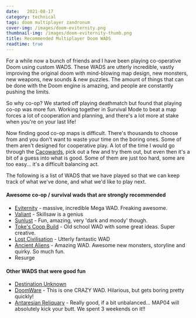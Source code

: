 ```yaml
---
date:   2021-08-17
category: technical
tags: doom multiplayer zandronum
cover-img: /images/doom-eviternity.png
thumbnail-img: /images/doom-eviternity-thumb.png
title: Recommended Multiplayer Doom WADS
readtime: true
---
```


For a while now a bunch of friends and I have been playing co-operative Doom using custom WADS. These WADS are utterly incredible, vastly improving the original doom with mind-blowing map design, new monsters, new weapons, new sounds & new puzzles. The amount of things that can be done with the Doom engine is amazing, and people are constantly pushing the limits. 

So why co-op? We started off playing deathmatch but found that playing co-op was more fun. Working together in Survival Mode to beat a map forces a lot of cooperation and planning, and there's a lot more at stake when you're on your last life!

Now finding good co-op maps is difficult. There's thousands to choose from and you don't want to waste your time on the boring ones. Some of them aren't designed for cooperative play. A lot of the time I would go through the [Cacowards](https://www.doomworld.com/cacowards/), pick out a few and try them out, but even then it's a bit of a guess into what is good. Some of them are just too hard, some are too easy... it's a difficult balancing act.

The following is a list of WADS that we have played so that we can keep track of what we've done, and what we'd like to play next. 

#### Awesome co-op / survival wads that are strongly recommended

* [Eviternity](https://www.doomworld.com/forum/topic/103425-final-release-eviternity/) - massive, incredible Mega WAD. Freaking awesome. 
* [Valiant](https://doomwiki.org/wiki/Valiant)  - Skillsaw is a genius
* [Sunlust](https://doomwiki.org/wiki/Sunlust) - Fun, amazing, very 'dark and moody' though.
* [Toke's Coop Build](http://www.doom2.net/toke/) - Old school WAD with some great ideas. Super creative.
* [Lost Civilisation](https://www.doomworld.com/forum/topic/105215-lost-civilization-22-map-fun-and-nonlinear-megawad-now-with-download-link/) - Utterly fantastic WAD
* [Ancient Aliens](https://doomwiki.org/wiki/Ancient_Aliens) - Amazing WAD. Awesome new monsters, storyline and quirky. So much fun.
* Resurge 

#### Other WADS that were good fun 

* [Destination Unknown](https://www.doomworld.com/idgames/deathmatch/skulltag/du_se)
* [DoomWare](https://zandronum.com/forum/viewtopic.php?t=7919) - This is one CRAZY WAD. Hilarious, but gets boring pretty quickly!
* [Antaresian Reliquary](https://doomwiki.org/wiki/Antaresian_Reliquary) - Really good, if a bit unbalanced... MAP04 will absolutely kick your butt. We spent 3 weekends on it!!

